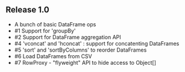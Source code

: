 ## Release 1.0

* A bunch of basic DataFrame ops
* #1 Support for 'groupBy'
* #2 Support for DataFrame aggregation API
* #4 'vconcat' and 'hconcat' : support for concatenting DataFrames
* #5 'sort' and 'sortByColumns' to reorder DataFrames
* #6 Load DataFrames from CSV
* #7 RowProxy - "flyweight" API to hide access to Object[]
